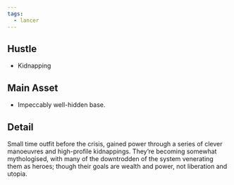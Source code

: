 ```yaml
---
tags:
  - lancer
---
```


## Hustle

- Kidnapping

## Main Asset

- Impeccably well-hidden base.


## Detail

Small time outfit before the crisis, gained power through a series of clever manoeuvres and high-profile kidnappings. They’re becoming somewhat mythologised, with many of the downtrodden of the system venerating them as heroes; though their goals are wealth and power, not liberation and utopia.
